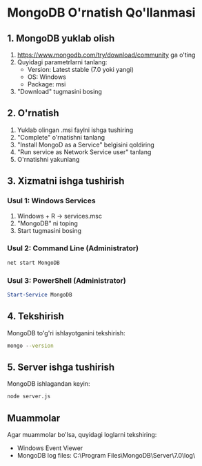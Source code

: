 # MongoDB O'rnatish Qo'llanmasi

## 1. MongoDB yuklab olish
1. https://www.mongodb.com/try/download/community ga o'ting
2. Quyidagi parametrlarni tanlang:
   - Version: Latest stable (7.0 yoki yangi)
   - OS: Windows
   - Package: msi
3. "Download" tugmasini bosing

## 2. O'rnatish
1. Yuklab olingan .msi faylni ishga tushiring
2. "Complete" o'rnatishni tanlang
3. "Install MongoD as a Service" belgisini qoldiring
4. "Run service as Network Service user" tanlang
5. O'rnatishni yakunlang

## 3. Xizmatni ishga tushirish
### Usul 1: Windows Services
1. Windows + R -> services.msc
2. "MongoDB" ni toping
3. Start tugmasini bosing

### Usul 2: Command Line (Administrator)
```cmd
net start MongoDB
```

### Usul 3: PowerShell (Administrator)
```powershell
Start-Service MongoDB
```

## 4. Tekshirish
MongoDB to'g'ri ishlayotganini tekshirish:
```cmd
mongo --version
```

## 5. Server ishga tushirish
MongoDB ishlagandan keyin:
```cmd
node server.js
```

## Muammolar
Agar muammolar bo'lsa, quyidagi loglarni tekshiring:
- Windows Event Viewer
- MongoDB log files: C:\Program Files\MongoDB\Server\7.0\log\